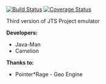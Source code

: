 [![Build Status](https://travis-ci.org/Camelion/JTS-V3.svg?branch=master)](https://travis-ci.org/Camelion/JTS-V3)
[![Coverage Status](https://coveralls.io/repos/github/Camelion/JTS-V3/badge.svg?branch=master)](https://coveralls.io/github/Camelion/JTS-V3?branch=master)

Third version of JTS Project emulator



**Developers:**
* Java-Man
* Camelion

**Thanks to:**
* Pointer\*Rage - Geo Engine